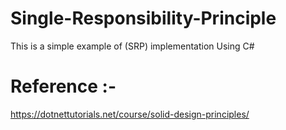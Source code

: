 # Single-Responsibility-Principle
This is a simple example of (SRP) implementation Using C#
# Reference :-
https://dotnettutorials.net/course/solid-design-principles/
